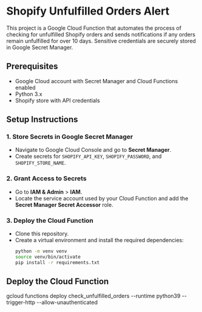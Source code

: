 # Shopify Unfulfilled Orders Alert

This project is a Google Cloud Function that automates the process of checking for unfulfilled Shopify orders and sends notifications if any orders remain unfulfilled for over 10 days. Sensitive credentials are securely stored in Google Secret Manager.

## Prerequisites

- Google Cloud account with Secret Manager and Cloud Functions enabled
- Python 3.x
- Shopify store with API credentials

## Setup Instructions

### 1. Store Secrets in Google Secret Manager

- Navigate to Google Cloud Console and go to **Secret Manager**.
- Create secrets for `SHOPIFY_API_KEY`, `SHOPIFY_PASSWORD`, and `SHOPIFY_STORE_NAME`.

### 2. Grant Access to Secrets

- Go to **IAM & Admin** > **IAM**.
- Locate the service account used by your Cloud Function and add the **Secret Manager Secret Accessor** role.

### 3. Deploy the Cloud Function

- Clone this repository.
- Create a virtual environment and install the required dependencies:
  ```sh
  python -m venv venv
  source venv/bin/activate
  pip install -r requirements.txt
  ```

## Deploy the Cloud Function

gcloud functions deploy check_unfulfilled_orders --runtime python39 --trigger-http --allow-unauthenticated
